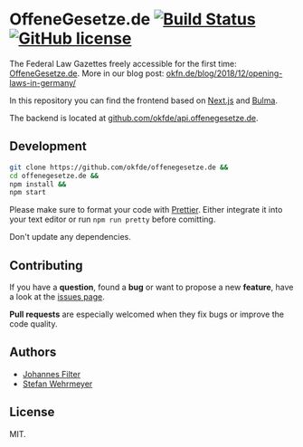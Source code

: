# OffeneGesetze.de [![Build Status](https://travis-ci.com/okfde/offenegesetze.de.svg?branch=master)](https://travis-ci.com/okfde/offenegesetze.de) [![GitHub license](https://img.shields.io/github/license/okfde/offenegesetze.de.svg)](https://github.com/okfde/offenegesetze.de/blob/master/LICENSE)

The Federal Law Gazettes freely accessible for the first time: [OffeneGesetze.de](https://offenegesetze.de/). More in our blog post: [okfn.de/blog/2018/12/opening-laws-in-germany/](https://okfn.de/blog/2018/12/opening-laws-in-germany/)

In this repository you can find the frontend based on [Next.js](https://github.com/zeit/next.js/) and [Bulma](https://github.com/jgthms/bulma).

The backend is located at [github.com/okfde/api.offenegesetze.de](https://github.com/okfde/api.offenegesetze.de).

## Development

```bash
git clone https://github.com/okfde/offenegesetze.de &&
cd offenegesetze.de &&
npm install &&
npm start
```

Please make sure to format your code with [Prettier](https://prettier.io/). Either integrate it into your text editor or run `npm run pretty` before comitting.

Don't update any dependencies.

## Contributing

If you have a **question**, found a **bug** or want to propose a new **feature**, have a look at the [issues page](https://github.com/okfde/offenegesetze.de/issues).

**Pull requests** are especially welcomed when they fix bugs or improve the code quality.

## Authors

- [Johannes Filter](https://github.com/jfilter)
- [Stefan Wehrmeyer](https://github.com/stefanw)

## License

MIT.
